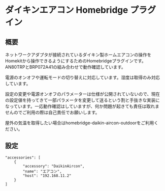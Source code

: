 # ダイキンエアコン Homebridge プラグイン

## 概要

ネットワークアダプタが接続されているダイキン製ホームエアコンの操作をHomekitから操作できるようにするためのHomebridgeプラグインです。
AN80TRPとBRP072A41の組み合わせで動作確認しています。

電源のオンオフや運転モードの切り替えに対応しています。湿度は取得のみ対応しています。

設定の変更や電源オンオフのパラメーターは仕様が公開されていないので、現在の設定値を持ってきて一部パラメータを変更して送るという割と手抜きな実装になっています。一応動作確認はしていますが、何か問題が起きても責任は取れませんのでご利用の際は自己責任でお願いします。

屋外の気温を取得したい場合はhomebridge-daikin-aircon-outdoorをご利用ください。

## 設定

```
"accessories": [
    {
        "accessory": "DaikinAircon",
        "name": "エアコン",
        "host": "192.168.11.2"
    }
]
```
